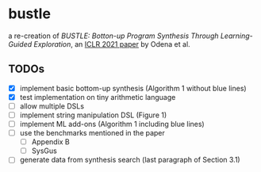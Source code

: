# bustle
a re-creation of _BUSTLE: Botton-up Program Synthesis Through Learning-Guided Exploration_, an [ICLR 2021 paper](https://openreview.net/forum?id=yHeg4PbFHh) by Odena et al.

## TODOs

- [x] implement basic bottom-up synthesis (Algorithm 1 without blue lines)
- [x] test implementation on tiny arithmetic language
- [ ] allow multiple DSLs
- [ ] implement string manipulation DSL (Figure 1)
- [ ] implement ML add-ons (Algorithm 1 including blue lines)
- [ ] use the benchmarks mentioned in the paper
  - [ ] Appendix B
  - [ ] SysGus
- [ ] generate data from synthesis search (last paragraph of Section 3.1)
